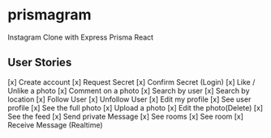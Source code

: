 # prismagram

Instagram Clone with Express Prisma React

## User Stories

[x] Create account
[x] Request Secret
[x] Confirm Secret (Login)
[x] Like / Unlike a photo
[x] Comment on a photo
[x] Search by user
[x] Search by location
[x] Follow User
[x] Unfollow User
[x] Edit my profile
[x] See user profile
[x] See the full photo
[x] Upload a photo
[x] Edit the photo(Delete)
[x] See the feed
[x] Send private Message
[x] See rooms
[x] See room
[x] Receive Message (Realtime)
